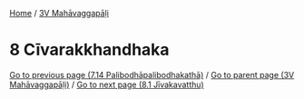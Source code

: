 
[Home](/) / [3V Mahāvaggapāḷi](../3V.md)

# 8 Cīvarakkhandhaka


[Go to previous page (7.14 Palibodhāpalibodhakathā)](7/7.14.md) / [Go to parent page (3V Mahāvaggapāḷi)](0.md) / [Go to next page (8.1 Jīvakavatthu)](8/8.1.md)


